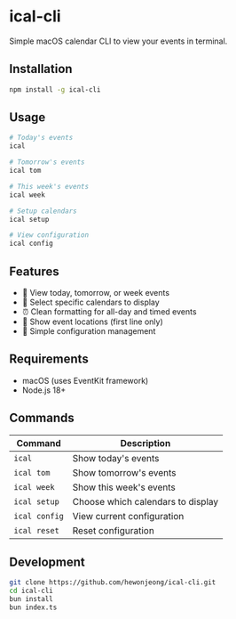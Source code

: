 # ical-cli

Simple macOS calendar CLI to view your events in terminal.

## Installation

```bash
npm install -g ical-cli
```

## Usage

```bash
# Today's events
ical

# Tomorrow's events  
ical tom

# This week's events
ical week

# Setup calendars
ical setup

# View configuration
ical config
```

## Features

- 📅 View today, tomorrow, or week events
- 🎯 Select specific calendars to display
- ⏰ Clean formatting for all-day and timed events
- 📍 Show event locations (first line only)
- 🔧 Simple configuration management

## Requirements

- macOS (uses EventKit framework)
- Node.js 18+

## Commands

| Command | Description |
|---------|-------------|
| `ical` | Show today's events |
| `ical tom` | Show tomorrow's events |
| `ical week` | Show this week's events |
| `ical setup` | Choose which calendars to display |
| `ical config` | View current configuration |
| `ical reset` | Reset configuration |

## Development

```bash
git clone https://github.com/hewonjeong/ical-cli.git
cd ical-cli
bun install
bun index.ts
```
